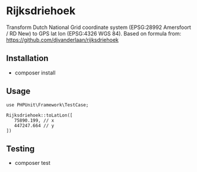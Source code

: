 # Rijksdriehoek
Transform Dutch National Grid coordinate system (EPSG:28992 Amersfoort / RD New) to GPS lat lon (EPSG:4326 WGS 84).
Based on formula from: https://github.com/djvanderlaan/rijksdriehoek


## Installation
* composer install

## Usage
``` use PHPUnit\Framework\TestCase; ```
```
Rijksdriehoek::toLatLon([
   75890.199, // x
   447247.664 // y
])
```
## Testing
* composer test
